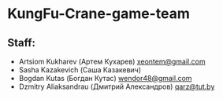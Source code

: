 # KungFu-Crane-game-team

## Staff: ##
* Artsiom Kukharev (Артем Кухарев) xeontem@gmail.com
* Sasha Kazakevich (Саша Казакевич) 
* Bogdan Kutas (Богдан Кутас) wendor48@gmail.com
* Dzmitry Aliaksandrau (Дмитрий Александров) qarz@tut.by
